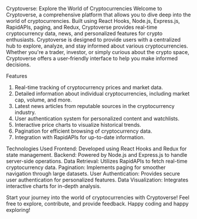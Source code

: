 Cryptoverse: Explore the World of Cryptocurrencies
Welcome to Cryptoverse, a comprehensive platform that allows you to dive deep into the world of cryptocurrencies. Built using React Hooks, Node.js, Express.js, RapidAPIs, paging, and Redux, Cryptoverse provides real-time cryptocurrency data, news, and personalized features for crypto enthusiasts.
Cryptoverse is designed to provide users with a centralized hub to explore, analyze, and stay informed about various cryptocurrencies. Whether you're a trader, investor, or simply curious about the crypto space, Cryptoverse offers a user-friendly interface to help you make informed decisions.

Features
1. Real-time tracking of cryptocurrency prices and market data.
2. Detailed information about individual cryptocurrencies, including market cap, volume, and more.
3. Latest news articles from reputable sources in the cryptocurrency industry.
4. User authentication system for personalized content and watchlists.
5. Interactive price charts to visualize historical trends.
6. Pagination for efficient browsing of cryptocurrency data.
7. Integration with RapidAPIs for up-to-date information.

Technologies Used
Frontend: Developed using React Hooks and Redux for state management.
Backend: Powered by Node.js and Express.js to handle server-side operations.
Data Retrieval: Utilizes RapidAPIs to fetch real-time cryptocurrency data.
Pagination: Implements paging for smoother navigation through large datasets.
User Authentication: Provides secure user authentication for personalized features.
Data Visualization: Integrates interactive charts for in-depth analysis.

Start your journey into the world of cryptocurrencies with Cryptoverse! Feel free to explore, contribute, and provide feedback. Happy coding and happy exploring!

